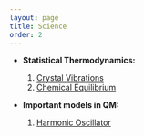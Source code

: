 ```yaml
---
layout: page
title: Science
order: 2
---
```


* **Statistical Thermodynamics:** 
    1. [Crystal Vibrations](Science/Crystal_Vibrations.md)
    2. [Chemical Equilibrium](Science/Crystal_Vibrations.md)
    
    
* **Important models in QM:**
    1. [Harmonic Oscillator](Science/Crystal_Vibrations.md)

